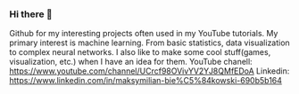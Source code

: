 ### Hi there 👋

Github for my interesting projects often used in my YouTube tutorials.
My primary interest is machine learning. From basic statistics, data visualization to complex neural networks.
I also like to make some cool stuff(games, visualization, etc.) when I have an idea for them.
YouTube chanell:
https://www.youtube.com/channel/UCrcf98OVivYV2YJ8QMfEDoA
Linkedin:
https://www.linkedin.com/in/maksymilian-bie%C5%84kowski-690b5b164
